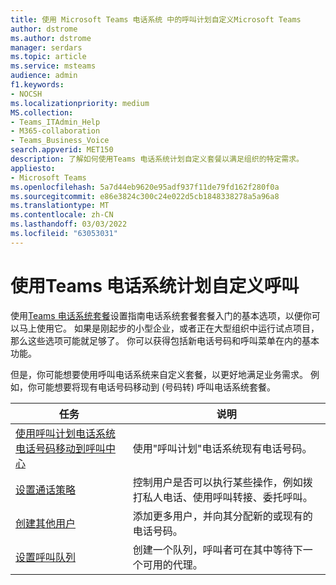 ```yaml
---
title: 使用 Microsoft Teams 电话系统 中的呼叫计划自定义Microsoft Teams
author: dstrome
ms.author: dstrome
manager: serdars
ms.topic: article
ms.service: msteams
audience: admin
f1.keywords:
- NOCSH
ms.localizationpriority: medium
MS.collection:
- Teams_ITAdmin_Help
- M365-collaboration
- Teams_Business_Voice
search.appverid: MET150
description: 了解如何使用Teams 电话系统计划自定义套餐以满足组织的特定需求。
appliesto:
- Microsoft Teams
ms.openlocfilehash: 5a7d44eb9620e95adf937f11de79fd162f280f0a
ms.sourcegitcommit: e86e3824c300c24e022d5cb1848338278a5a96a8
ms.translationtype: MT
ms.contentlocale: zh-CN
ms.lasthandoff: 03/03/2022
ms.locfileid: "63053031"
---
```

# <a name="customize-teams-phone-system-with-calling-plan"></a>使用Teams 电话系统计划自定义呼叫

使用[Teams 电话系统套餐](set-up-overview.md)设置指南电话系统套餐套餐入门的基本选项，以便你可以马上使用它。 如果是刚起步的小型企业，或者正在大型组织中运行试点项目，那么这些选项可能就足够了。 你可以获得包括新电话号码和呼叫菜单在内的基本功能。

但是，你可能想要使用呼叫电话系统来自定义套餐，以更好地满足业务需求。 例如，你可能想要将现有电话号码移动到 (号码转) 呼叫电话系统套餐。

| 任务        | 说明       |
|-------------|-------------------|
| [使用呼叫计划电话系统电话号码移动到呼叫中心](port-phone-numbers.md) | 使用"呼叫计划"电话系统现有电话号码。 |
| [设置通话策略](set-up-policies.md) | 控制用户是否可以执行某些操作，例如拨打私人电话、使用呼叫转接、委托呼叫。 |
| [创建其他用户](create-users.md) | 添加更多用户，并向其分配新的或现有的电话号码。 |
| [设置呼叫队列](./create-a-phone-system-call-queue-smb.md) | 创建一个队列，呼叫者可在其中等待下一个可用的代理。 |
